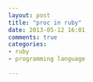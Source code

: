 ```yaml
---
layout: post
title: "proc in ruby"
date: 2013-05-12 16:01
comments: true
categories: 
- ruby
- programming language
 
---
```

